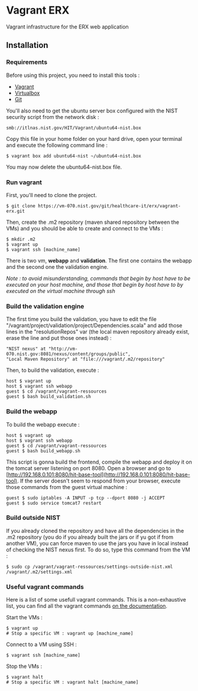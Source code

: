 # Vagrant ERX

Vagrant infrastructure for the ERX web application

## Installation

### Requirements

Before using this project, you need to install this tools :

* [Vagrant](https://www.vagrantup.com/downloads.html)
* [Virtualbox](https://www.virtualbox.org/wiki/Downloads)
* [Git](http://git-scm.com/downloads)

You'll also need to get the ubuntu server box configured with the NIST security script from the network disk :

	smb://itlnas.nist.gov/HIT/Vagrant/ubuntu64-nist.box

Copy this file in your home folder on your hard drive, open your terminal and execute the following command line :

	$ vagrant box add ubuntu64-nist ~/ubuntu64-nist.box

You may now delete the ubuntu64-nist.box file.

### Run vagrant

First, you'll need to clone the project.

	$ git clone https://vm-070.nist.gov/git/healthcare-it/erx/vagrant-erx.git
	
Then, create the .m2 repository (maven shared repository between the VMs) and you should be able to create and connect to the VMs :

	$ mkdir .m2
    $ vagrant up
	$ vagrant ssh [machine_name]

There is two vm, **webapp** and **validation**. The first one contains the webapp and the second one the validation engine.

*Note : to avoid misunderstanding, commands that begin by host have to be executed on your host machine, and those that begin by host have to by executed on the virtual machine through ssh*

### Build the validation engine

The first time you build the validation, you have to edit the file "/vagrant/project/validation/project/Dependencies.scala" and add those lines in the "resolutionRepos" var (the local maven repository already exist, erase the line and put those ones instead) :

    "NIST nexus" at "http://vm-070.nist.gov:8081/nexus/content/groups/public",
    "Local Maven Repository" at "file:///vagrant/.m2/repository"

Then, to build the validation, execute :

	host $ vagrant up
	host $ vagrant ssh webapp
	guest $ cd /vagrant/vagrant-ressources
	guest $ bash build_validation.sh

### Build the webapp

To build the webapp execute :

	host $ vagrant up
	host $ vagrant ssh webapp
	guest $ cd /vagrant/vagrant-ressources
	guest $ bash build_webapp.sh
	
This script is gonna build the frontend, compile the webapp and deploy it on the tomcat server listening on port 8080. Open a browser and go to [http://192.168.0.101:8080/hit-base-tool](http://192.168.0.101:8080/hit-base-tool). If the server doesn't seem to respond from your browser, execute those commands from the guest virtual machine :

	guest $ sudo iptables -A INPUT -p tcp --dport 8080 -j ACCEPT
	guest $ sudo service tomcat7 restart

### Build outside NIST

If you already cloned the repository and have all the dependencies in the .m2 repository (you do if you already built the jars or if yu got if from another VM), you can force maven to use the jars you have in local instead of checking the NIST nexus first. To do so, type this command from the VM :

	$ sudo cp /vagrant/vagrant-ressources/settings-outside-nist.xml /vagrant/.m2/settings.xml
	

### Useful vagrant commands

Here is a list of some usefull vagrant commands. This is a non-exhaustive list, you can find all the vagrant commands [on the documentation](https://docs.vagrantup.com/v2/cli/index.html).

Start the VMs :

	$ vagrant up
	# Stop a specific VM : vagrant up [machine_name]
	
Connect to a VM using SSH :

	$ vagrant ssh [machine_name]

Stop the VMs :

	$ vagrant halt
	# Stop a specific VM : vagrant halt [machine_name]
	
